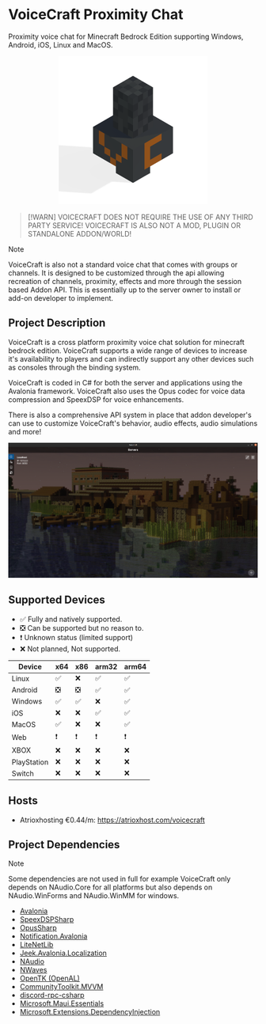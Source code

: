 # VoiceCraft Proximity Chat

Proximity voice chat for Minecraft Bedrock Edition supporting Windows, Android, iOS, Linux and MacOS.

<p align="center">
  <img style="margin: 10" width="300" height="300" src="./VoiceCraft.Client/VoiceCraft.Client/Assets/vc.png"/>
</p>

> [!WARN]
> VOICECRAFT DOES NOT REQUIRE THE USE OF ANY THIRD PARTY SERVICE! VOICECRAFT IS ALSO NOT A MOD, PLUGIN OR STANDALONE ADDON/WORLD!

> [!NOTE]
> VoiceCraft is also not a standard voice chat that comes with groups or channels. It is designed to be customized through the api allowing recreation of channels, proximity, effects and more through the session based Addon API. This is essentially up to the server owner to install or add-on developer to implement.

## Project Description

VoiceCraft is a cross platform proximity voice chat solution for minecraft bedrock edition. VoiceCraft supports a wide
range of devices to increase it's availability to players and can indirectly support any other devices such as consoles
through the binding system.

VoiceCraft is coded in C# for both the server and applications using the Avalonia framework. VoiceCraft also uses the
Opus codec for voice data compression and SpeexDSP for voice enhancements.

There is also a comprehensive API system in place that addon developer's can use to customize VoiceCraft's behavior,
audio effects, audio simulations and more!

<p align="center">
  <img width="800" src="./Images/MainPage.png">
</p>

## Supported Devices

- ✅ Fully and natively supported.
- ❎ Can be supported but no reason to.
- ❗ Unknown status (limited support)
- ❌ Not planned, Not supported.

| Device      | x64 | x86 | arm32 | arm64 |
|-------------|-----|-----|-------|-------|
| Linux       | ✅   | ❌   | ✅     | ✅     |
| Android     | ❎   | ❎   | ✅     | ✅     |
| Windows     | ✅   | ✅   | ❌     | ✅     |
| iOS         | ❌   | ❌   | ✅     | ✅     |
| MacOS       | ✅   | ❌   | ❌     | ✅     |
| Web         | ❗   | ❗   | ❗     | ❗     |
| XBOX        | ❌   | ❌   | ❌     | ❌     |
| PlayStation | ❌   | ❌   | ❌     | ❌     |
| Switch      | ❌   | ❌   | ❌     | ❌     |

## Hosts

- Atrioxhosting €0.44/m: https://atrioxhost.com/voicecraft

## Project Dependencies

> [!NOTE]
> Some dependencies are not used in full for example VoiceCraft only depends on NAudio.Core for all platforms but also
> depends on NAudio.WinForms and NAudio.WinMM for windows.

- [Avalonia](https://github.com/AvaloniaUI/Avalonia)
- [SpeexDSPSharp](https://github.com/AvionBlock/SpeexDSPSharp)
- [OpusSharp](https://github.com/AvionBlock/OpusSharp)
- [Notification.Avalonia](https://github.com/AvaloniaCommunity/Notification.Avalonia)
- [LiteNetLib](https://github.com/RevenantX/LiteNetLib)
- [Jeek.Avalonia.Localization](https://github.com/tifish/Jeek.Avalonia.Localization)
- [NAudio](https://github.com/naudio/NAudio)
- [NWaves](https://github.com/ar1st0crat/NWaves)
- [OpenTK (OpenAL)](https://github.com/opentk/opentk)
- [CommunityToolkit.MVVM](https://github.com/CommunityToolkit/dotnet)
- [discord-rpc-csharp](https://github.com/Lachee/discord-rpc-csharp)
- [Microsoft.Maui.Essentials](https://github.com/dotnet/maui)
- [Microsoft.Extensions.DependencyInjection](https://github.com/dotnet/runtime)
